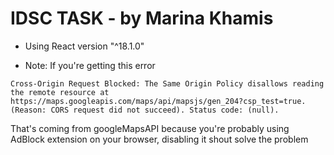 # IDSC TASK - by Marina Khamis

- Using React version "^18.1.0"

- Note: If you're getting this error

```
Cross-Origin Request Blocked: The Same Origin Policy disallows reading the remote resource at https://maps.googleapis.com/maps/api/mapsjs/gen_204?csp_test=true. (Reason: CORS request did not succeed). Status code: (null).
```

That's coming from googleMapsAPI because you're probably using AdBlock extension on your browser, disabling it shout solve the problem
